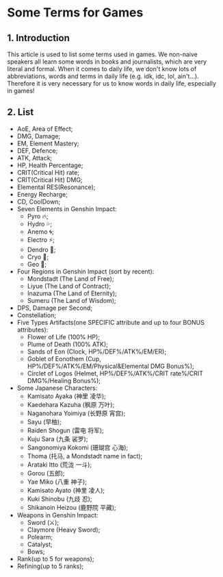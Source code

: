 # Some Terms for Games

## 1. Introduction

This article is used to list some terms used in games. We non-naive speakers all learn some words in books and journalists, which are very literal and formal. When it comes to daily life, we don't know lots of abbreviations, words and terms in daily life (e.g. idk, idc, lol, ain't...). Therefore it is very necessary for us to know words in daily life, especially in games!

## 2. List

* AoE, Area of Effect;
* DMG, Damage;
* EM, Element Mastery;
* DEF, Defence;
* ATK, Attack;
* HP, Health Percentage;
* CRIT(Critical Hit) rate;
* CRIT(Critical Hit) DMG;
* Elemental RES(Resonance);
* Energy Recharge;
* CD, CoolDown;
* Seven Elements in Genshin Impact:
  * Pyro 🔥;
  * Hydro 💦;
  * Anemo 🌀;
  * Electro ⚡️;
  * Dendro 🍃;
  * Cryo 🧊;
  * Geo 🧱;
* Four Regions in Genshin Impact (sort by recent):
  * Mondstadt (The Land of Free);
  * Liyue (The Land of Contract);
  * Inazuma (The Land of Eternity);
  * Sumeru (The Land of Wisdom);
* DPS, Damage per Second;
* Constellation;
* Five Types Artifacts(one SPECIFIC attribute and up to four BONUS attributes):
  * Flower of Life (100% HP);
  * Plume of Death (100% ATK);
  * Sands of Eon (Clock, HP%/DEF%/ATK%/EM/ER);
  * Goblet of Eonothem (Cup, HP%/DEF%/ATK%/EM/Physical&Elemental DMG Bonus%);
  * Circlet of Logos (Helmet, HP%/DEF%/ATK%/CRIT rate%/CRIT DMG%/Healing Bonus%);
* Some Japanese Characters:
  * Kamisato Ayaka (神里 凌华);
  * Kaedehara Kazuha (枫原 万叶);
  * Naganohara Yoimiya (长野原 宵宫);
  * Sayu (早柚);
  * Raiden Shogun (雷电 将军);
  * Kuju Sara (九条 裟罗);
  * Sangonomiya Kokomi (珊瑚宫 心海);
  * Thoma (托马, a Mondstadt name in fact);
  * Arataki Itto (荒泷 一斗);
  * Gorou (五郎);
  * Yae Miko (八重 神子);
  * Kamisato Ayato (神里 凌人);
  * Kuki Shinobu (九歧 忍);
  * Shikanoin Heizou (鹿野院 平藏);
* Weapons in Genshin Impact:
  * Sword (⚔️);
  * Claymore (Heavy Sword);
  * Polearm;
  * Catalyst;
  * Bows;
* Rank(up to 5 for weapons);
* Refining(up to 5 ranks);